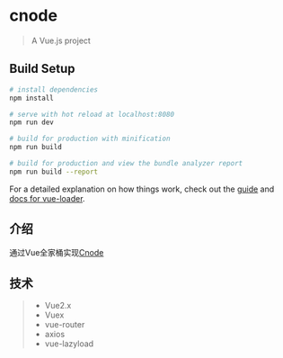 # cnode

> A Vue.js project

## Build Setup

``` bash
# install dependencies
npm install

# serve with hot reload at localhost:8080
npm run dev

# build for production with minification
npm run build

# build for production and view the bundle analyzer report
npm run build --report
```

For a detailed explanation on how things work, check out the [guide](http://vuejs-templates.github.io/webpack/) and [docs for vue-loader](http://vuejs.github.io/vue-loader).

## 介绍

通过Vue全家桶实现[Cnode](https://cnodejs.org/)

## 技术

> * Vue2.x
> * Vuex
> * vue-router
> * axios
> * vue-lazyload